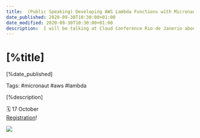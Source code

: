 ```yaml
---
title:  (Public Speaking) Developing AWS Lambda Functions with Micronaut
date_published: 2020-09-30T10:30:00+01:00
date_modified: 2020-09-30T10:30:00+01:00
description:  I will be talking at Cloud Conference Rio de Janerio about how to write AWS Lambda functions with Micronaut
---
```


# [%title]

[%date_published]

Tags: #micronaut #aws #lambda

[%description]

🗓 17 October  
[Registration](https://cloudconferenceday.com/)!

![](https://sergiodelamo.com/blog/cloud-conference-rio-de-jainero.jpg)